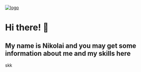 [![logo](https://i.ibb.co/5WmGXyR/Logo.png " ")](https://github.com/nikolaiqa)

# Hi there! 👋 
## My name is Nikolai and you may get some information about me and my skills here

 skk